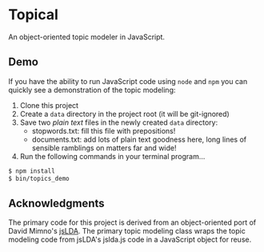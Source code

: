 # Topical

An object-oriented topic modeler in JavaScript.

## Demo

If you have the ability to run JavaScript code using `node` and `npm` you can quickly see a demonstration of the topic modeling:

1. Clone this project
2. Create a `data` directory in the project root (it will be git-ignored)
3. Save two *plain text* files in the newly created `data` directory:
   * stopwords.txt: fill this file with prepositions!
   * documents.txt: add lots of plain text goodness here, long lines of sensible ramblings on matters far and wide!
4. Run the following commands in your terminal program...

```bash
$ npm install
$ bin/topics_demo
```

## Acknowledgments

The primary code for this project is derived from an object-oriented port of David Mimno's [jsLDA](https://github.com/mimno/jsLDA). The primary topic modeling class wraps the topic modeling code from jsLDA's jslda.js code in a JavaScript object for reuse.
